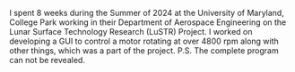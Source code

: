 I spent 8 weeks during the Summer of 2024 at the University of Maryland, College Park working in their Department of Aerospace Engineering on the Lunar Surface Technology Research (LuSTR) Project. I worked on developing a GUI to control a motor rotating at over 4800 rpm along with other things, which was a part of the project.
P.S. The complete program can not be revealed.
